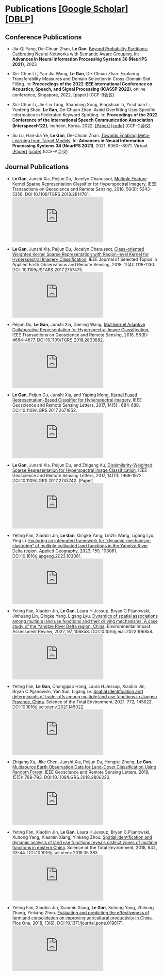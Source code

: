 # Publications [[Google Scholar]](https://scholar.google.com/citations?user=cCD5SDoAAAAJ) [[DBLP]](https://dblp.uni-trier.de/pid/199/0588.html)

## Conference Publications

- Jia-Qi Yang, De-Chuan Zhan, **Le Gan**. [Beyond Probability Partitions: Calibrating Neural Networks with Semantic Aware Grouping](https://arxiv.org/abs/2306.04985), In: **Advances in Neural Information Processing Systems 36 (NeurIPS 2021)**, 2023

- Xin-Chun Li , Yan-Jia Wang, **Le Gan**, De-Chuan Zhan. Exploring Transferability Measures and Domain Selection in Cross-Domain Slot Filling. In: **Proceedings of the 2022 IEEE International Conference on Acoustics, Speech, and Signal Processing (ICASSP 2022)**, online conference, Singapore, 2022. [paper] (CCF-B会议)
  
- Xin-Chun Li, Jin-Lin Tang, Shaoming Song, Bingshuai Li, Yinchuan Li, Yunfeng Shao, **Le Gan**, De-Chuan Zhan. Avoid Overfitting User Specific Information in Federated Keyword Spotting. In: **Proceedings of the 2022 Conference of the International Speech Communication Association (Interspeech'22)**, Incheon, Korea. 2022. [[Paper]]() [[code]](https://github.com/lxcnju/FedKWS-UI) (CCF-C会议)
  
- Su Lu, Han-Jia Ye, **Le Gan**, De-Chuan Zhan. [Towards Enabling Meta-Learning from Target Models](https://proceedings.neurips.cc/paper/2021/hash/43baa6762fa81bb43b39c62553b2970d-Abstract.html). In: **Advances in Neural Information Processing Systems 34 (NeurIPS 2021)**, 2021: 8060--8071. Virtual. [[Paper]](https://www.semanticscholar.org/reader/9c5caaf7d014d1b1d176258af15bb763d7f62d01) [[code]](https://github.com/njulus/ST) (CCF-A会议)   

## Journal Publications

- **Le Gan**, Junshi Xia, Peijun Du, Jocelyn Chanussot, [Multiple Feature Kernel Sparse Representation Classifier for Hyperspectral Imagery](https://ieeexplore.ieee.org/document/8331283), IEEE Transactions on Geoscience and Remote Sensing, 2018, 56(9): 5343-5356. DOI:10.1109/TGRS.2018.2814781. ![Citation Badge](https://api.juleskreuer.eu/citation-badge.php?doi=10.1109/TGRS.2018.2814781) 

- **Le Gan**, Junshi Xia, Peijun Du, Jocelyn Chanussot, [Class-oriented Weighted Kernel Sparse Representation with Region-level Kernel for Hyperspectral Imagery Classification](https://ieeexplore.ieee.org/document/8064738), IEEE Journal of Selected Topics in Applied Earth Observations and Remote Sensing, 2018, 11(4): 1118-1130. DOI: 10.1109/JSTARS.2017.2757475. ![Citation Badge](https://api.juleskreuer.eu/citation-badge.php?doi=10.1109/JSTARS.2017.2757475)

- Peijun Du, **Le Gan**, Junshi Xia, Daming Wang, [Multikernel Adaptive Collaborative Representation for Hyperspectral Image Classification](https://ieeexplore.ieee.org/document/8372967), IEEE Transactions on Geoscience and Remote Sensing, 2018, 56(8): 4664-4677. DOI:10.1109/TGRS.2018.2833882. ![Citation Badge](https://api.juleskreuer.eu/citation-badge.php?doi=10.1109/TGRS.2018.2833882) 
  
- **Le Gan**, Peijun Du, Junshi Xia, and Yaping Meng, [Kernel Fused Representation-Based Classifier for Hyperspectral Imagery](https://ieeexplore.ieee.org/document/7878546), IEEE Geoscience and Remote Sensing Letters, 2017, 14(5) : 684-688. DOI:10.1109/LGRS.2017.2671852. ![Citation Badge](https://api.juleskreuer.eu/citation-badge.php?doi=10.1109/LGRS.2017.2671852)

- **Le Gan**, Junshi Xia, Peijun Du, and Zhigang Xu, [Dissimilarity-Weighted Sparse Representation for Hyperspectral Image Classification](https://ieeexplore.ieee.org/document/8038240), IEEE Geoscience and Remote Sensing Letters, 2017, 14(11): 1968-1972. DOI:10.1109/LGRS.2017.2743742. [Paper] ![Citation Badge](https://api.juleskreuer.eu/citation-badge.php?doi=10.1109/LGRS.2017.2743742)

- Yeting Fan, Xiaobin Jin, **Le Gan**, Qingke Yang, Linzhi Wang, Ligang Lyu, Ying Li. [Exploring an integrated framework for “dynamic-mechanism-clustering” of multiple cultivated land functions in the Yangtze River Delta region](https://www.sciencedirect.com/science/article/abs/pii/S0143622823001923). Applied Geography, 2023, 159, 103061. DOI:10.1016/j.apgeog.2023.103061. ![Citation Badge](https://api.juleskreuer.eu/citation-badge.php?doi=10.1016/j.apgeog.2023.103061)  

- Yeting Fan, Xiaobin Jin, **Le Gan**, Laura H Jessup, Bryan C Pijanowski, Jinhuang Lin, Qingke Yang, Ligang Lyu. [Dynamics of spatial associations among multiple land use functions and their driving mechanisms: A case study of the Yangtze River Delta region, China](https://www.sciencedirect.com/science/article/pii/S019592552200124X). Environmental Impact Assessment Review, 2022, 97, 106858. DOI:10.1016/j.eiar.2022.106858. ![Citation Badge](https://api.juleskreuer.eu/citation-badge.php?doi=10.1016/j.eiar.2022.106858)  

- Yeting Fan, **Le Gan**, Changqiao Hong, Laura H.Jessup, Xiaobin Jin, Bryan C.Pijanowski, Yan Sun, Ligang Lv. [Spatial identification and determinants of trade-offs among multiple land use functions in Jiangsu Province, China](https://www.sciencedirect.com/science/article/pii/S0048969721000887). Science of the Total Environment, 2021, 772, 145022. DOI:10.1016/j.scitotenv.2021.145022. ![Citation Badge](https://api.juleskreuer.eu/citation-badge.php?doi=10.1016/j.scitotenv.2021.145022) 
  
- Zhigang Xu, Jike Chen, Junshi Xia, Peijun Du, Hongrui Zheng, **Le Gan**. [Multisource Earth Observation Data for Land-Cover Classification Using Random Forest](https://ieeexplore.ieee.org/document/8307087). IEEE Geoscience and Remote Sensing Letters. 2018, 15(5): 789-793. DOI:10.1109/LGRS.2018.2806223. ![Citation Badge](https://api.juleskreuer.eu/citation-badge.php?doi=10.1109/LGRS.2018.2806223) 
  
- Yeting Fan, Xiaobin Jin, **Le Gan**, Laura H.Jessup, Bryan C.Pijanowski, Xuhong Yang, Xiaomin Xiang, Yinkang Zhou. [Spatial identification and dynamic analysis of land use functions reveals distinct zones of multiple functions in eastern China](https://www.sciencedirect.com/science/article/pii/S0048969718320400). Science of the Total Environment, 2018, 642, 33-44. DOI:10.1016/j.scitotenv.2018.05.383. ![Citation Badge](https://api.juleskreuer.eu/citation-badge.php?doi=10.1016/j.scitotenv.2018.05.383) 


- Yeting Fan, Xiaobin Jin, Xiaomin Xiang, **Le Gan**, Xuhong Yang, Zhihong Zhang, Yinkang Zhou. [Evaluating and predicting the effectiveness of farmland consolidation on improving agricultural productivity in China](https://journals.plos.org/plosone/article?id=10.1371/journal.pone.0198171). Plos One, 2018, 13(6). DOI:10.1371/journal.pone.0198171. ![Citation Badge](https://api.juleskreuer.eu/citation-badge.php?doi=10.1371/journal.pone.0198171) 
  
